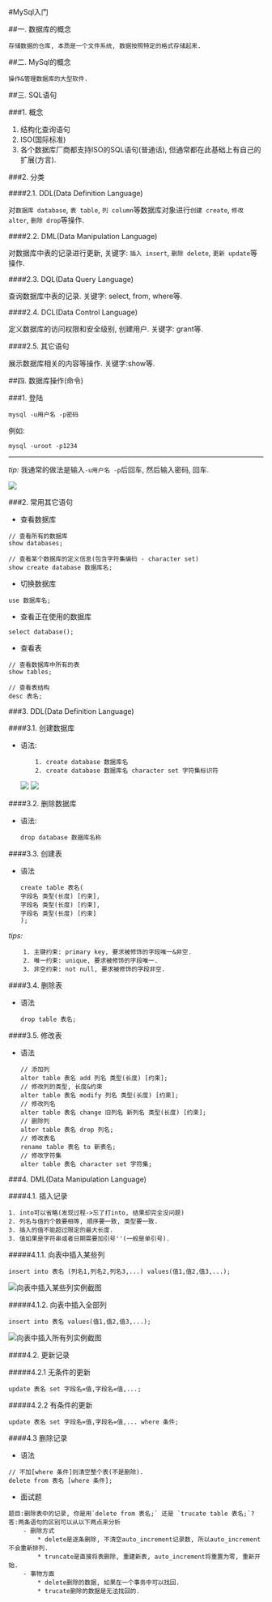 #MySql入门

##一. 数据库的概念
```
存储数据的仓库, 本质是一个文件系统, 数据按照特定的格式存储起来.
```

##二. MySql的概念
```
操作&管理数据库的大型软件.
```

##三. SQL语句

###1. 概念
1. 结构化查询语句
2. ISO(国际标准)
3. 各个数据库厂商都支持ISO的SQL语句(普通话), 但通常都在此基础上有自己的扩展(方言).

###2. 分类

####2.1. DDL(Data Definition Language)

对`数据库 database`, `表 table`, `列 column`等数据库对象进行`创建 create`, `修改 alter`, `删除 drop`等操作.

####2.2. DML(Data Manipulation Language)

对数据库中表的记录进行更新, 关键字: `插入 insert`, `删除 delete`, `更新 update`等操作.

####2.3. DQL(Data Query Language)

查询数据库中表的记录. 关键字: select, from, where等.

####2.4. DCL(Data Control Language)

定义数据库的访问权限和安全级别, 创建用户. 关键字: grant等.

####2.5. 其它语句

展示数据库相关的内容等操作. 关键字:show等.

##四. 数据库操作(命令)

###1. 登陆

```
mysql -u用户名 -p密码
```

例如:

```
mysql -uroot -p1234
```

---
*tip:*
我通常的做法是输入`-u用户名 -p`后回车, 然后输入密码, 回车.

<!--图片浏览地址 -> https://github.com/qfeung/SQIMaterials/blob/master/Markdown/MySql_Login.png-->
![](https://github.com/qfeung/SQIMaterials/raw/master/Markdown/MySql_Login.png)	

###2. 常用其它语句
* 查看数据库

```
// 查看所有的数据库
show databases;

// 查看某个数据库的定义信息(包含字符集编码 - character set)
show create database 数据库名;
```

* 切换数据库

```
use 数据库名;
```

* 查看正在使用的数据库

```
select database();
```
* 查看表

```
// 查看数据库中所有的表
show tables;

// 查看表结构
desc 表名;
```
###3. DDL(Data Definition Language)

####3.1. 创建数据库

- 语法:

	```
		1. create database 数据库名
		2. create database 数据库名 character set 字符集标识符
	```
	![](https://github.com/qfeung/SQIMaterials/raw/master/Markdown/MySql_CreateDatabase.png)
	![](https://github.com/qfeung/SQIMaterials/raw/master/Markdown/MySql_ShowDataBases.png)
	
####3.2. 删除数据库

- 语法:
	
	```
	drop database 数据库名称
	```
####3.3. 创建表

- 语法
	
	```
	create table 表名(	字段名 类型(长度) [约束],	字段名 类型(长度) [约束],	字段名 类型(长度) [约束]	);
	```
	
*tips:*


```
	1. 主键约束: primary key, 要求被修饰的字段唯一&非空.
	2. 唯一约束: unique, 要求被修饰的字段唯一.
	3. 非空约束: not null, 要求被修饰的字段非空.
```
	
####3.4. 删除表

- 语法
	

	```
	drop table 表名;
	```
####3.5. 修改表

- 语法
	
	```
	// 添加列
	alter table 表名 add 列名 类型(长度) [约束];
	// 修改列的类型, 长度&约束
	alter table 表名 modify 列名 类型(长度) [约束];
	// 修改列名
	alter table 表名 change 旧列名 新列名 类型(长度) [约束];
	// 删除列
	alter table 表名 drop 列名;
	// 修改表名
	rename table 表名 to 新表名;
	// 修改字符集
	alter table 表名 character set 字符集;
	```
	
###4. DML(Data Manipulation Language)
	
####4.1. 插入记录

```
1. into可以省略(发现过程->忘了打into, 结果却完全没问题)
2. 列名与值的个数要相等, 顺序要一致, 类型要一致.
3. 插入的值不能超过限定的最大长度.
3. 值如果是字符串或者日期需要加引号''(一般是单引号).
```

#####4.1.1. 向表中插入某些列

```
insert into 表名 (列名1,列名2,列名3,...) values(值1,值2,值3,...);
```

![向表中插入某些列实例截图](https://github.com/qfeung/SQIMaterials/raw/master/Markdown/MySql_InsertSomeColumns.png)

#####4.1.2. 向表中插入全部列

```
insert into 表名 values(值1,值2,值3,...);
```

![向表中插入所有列实例截图](https://github.com/qfeung/SQIMaterials/raw/master/Markdown/InsertAllColumns.png)

####4.2. 更新记录

#####4.2.1 无条件的更新

```
update 表名 set 字段名=值,字段名=值,...;
```

#####4.2.2 有条件的更新

```
update 表名 set 字段名=值,字段名=值,... where 条件;
```

####4.3 删除记录

* 语法

```
// 不加[where 条件]则清空整个表(不是删除).
delete from 表名 [where 条件];
```

* 面试题

```
题目:删除表中的记录, 你是用`delete from 表名;` 还是 `trucate table 表名;`?
答:两条语句的区别可以从以下两点来分析
	- 删除方式
		* delete是逐条删除, 不清空auto_increment记录数, 所以auto_increment不会重新排列.
		* truncate是直接将表删除, 重建新表, auto_increment将重置为零, 重新开始.
	- 事物方面
		* delete删除的数据, 如果在一个事务中可以找回.
		* trucate删除的数据是无法找回的.
```


	
